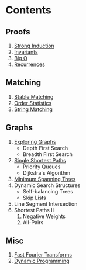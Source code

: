 # Contents

## Proofs

1. [Strong Induction](proofs/induction.md)
2. [Invariants](proofs/invariants.md)
3. [Big O](proofs/big_o.md)
4. [Recurrences](proofs/recurrences.md)

## Matching

1. [Stable Matching](matching/stable.md)
2. [Order Statistics](matching/order.md)
3. [String Matching](matching/string.md)

## Graphs

1. [Exploring Graphs](graphs/graphs.md)
    * Depth First Search
    * Breadth First Search
2. [Single Shortest Paths](graphs/shortest.md)
    * Priority Queues
    * Dijkstra's Algorithm
3. [Minimum Spanning Trees](graphs/min_span.md)
4. Dynamic Search Structures
    * Self-balancing Trees
    * Skip Lists
5. Line Segment Intersection
6. Shortest Paths II
    1. Negative Weights
    2. All-Pairs

## Misc

1. [Fast Fourier Transforms](misc/fft.md)
1. [Dynamic Programming](misc/dynamic.md)